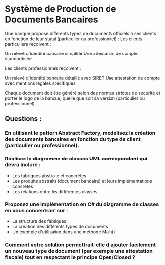 # Système de Production de Documents Bancaires

Une banque propose différents types de documents officiels à ses clients en fonction de leur statut (particulier ou professionnel) :
Les clients particuliers reçoivent :

Un relevé d'identité bancaire simplifié
Une attestation de compte standardisée

Les clients professionnels reçoivent :

Un relevé d'identité bancaire détaillé avec SIRET
Une attestation de compte avec mentions légales spécifiques

Chaque document doit être généré selon des normes strictes de sécurité et porter le logo de la banque, quelle que soit sa version (particulier ou professionnel).

## Questions :

### En utilisant le pattern Abstract Factory, modélisez la création des documents bancaires en fonction du type de client (particulier ou professionnel).

### Réalisez le diagramme de classes UML correspondant qui devra inclure :

- Les fabriques abstraite et concrètes
- Les produits abstraits (document bancaire) et leurs implémentations concrètes
- Les relations entre les différentes classes

### Proposez une implémentation en C# du diagramme de classes en vous concentrant sur :

- La structure des fabriques
- La création des différents types de documents
- Un exemple d'utilisation dans une méthode Main()

### Comment votre solution permettrait-elle d'ajouter facilement un nouveau type de document (par exemple une attestation fiscale) tout en respectant le principe Open/Closed ?
